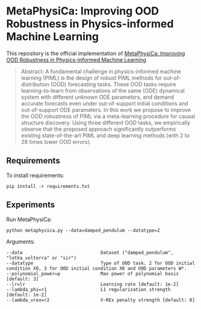 # MetaPhysiCa: Improving OOD Robustness in Physics-informed Machine Learning

This repository is the official implementation of [MetaPhysiCa: Improving OOD Robustness in Physics-informed Machine Learning](https://openreview.net/forum?id=KrWuDiW4Qm)

> Abstract: A fundamental challenge in physics-informed machine learning (PIML) is the design of robust PIML methods for out-of-distribution (OOD) forecasting tasks. These OOD tasks require learning-to-learn from observations of the same (ODE) dynamical system with different unknown ODE parameters, and demand accurate forecasts even under out-of-support initial conditions and out-of-support ODE parameters. In this work we propose to improve the OOD robustness of PIML via a meta-learning procedure for causal structure discovery. Using three different OOD tasks, we empirically observe that the proposed approach significantly outperforms existing state-of-the-art PIML and deep learning methods (with 2 to 28 times lower OOD errors).


## Requirements

To install requirements:

```setup
pip install -r requirements.txt
```

## Experiments
Run MetaPhysiCa:
```setup
python metaphysica.py --data=damped_pendulum --datatype=2
```

Arguments:
```
--data                             Dataset ("damped_pendulum", "lotka_volterra" or "sir")
--datatype                         Type of OOD task. 2 for OOD initial condition X0, 3 for OOD initial condition X0 and OOD parameters W*.
--polynomial_power=p               Max power of polynomial basis [default: 3]
--lr=lr                            Learning rate [default: 1e-2]
--lambda_phi=r1                    L1 regularization strength [default: 1e-2]
--lambda_vrex=r2                   V-REx penalty strength [default: 0]
```
